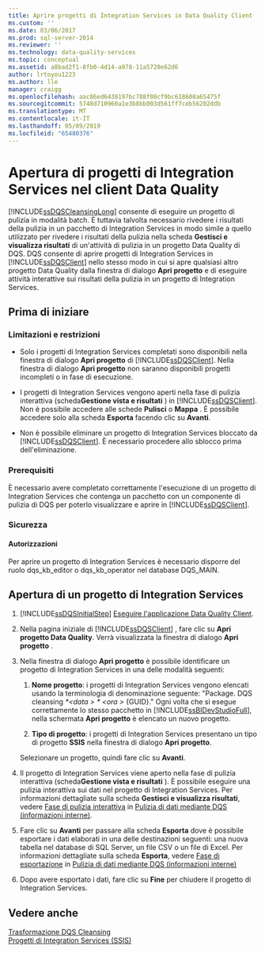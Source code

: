 ```yaml
---
title: Aprire progetti di Integration Services in Data Quality Client | Microsoft Docs
ms.custom: ''
ms.date: 03/06/2017
ms.prod: sql-server-2014
ms.reviewer: ''
ms.technology: data-quality-services
ms.topic: conceptual
ms.assetid: a8bad2f1-8fb0-4d14-a978-11a5720e62d6
author: lrtoyou1223
ms.author: lle
manager: craigg
ms.openlocfilehash: aac86ed6438197bc788f08cf9bc618608a65475f
ms.sourcegitcommit: 5748d710960a1e3b8bb003d561ff7ceb56202ddb
ms.translationtype: MT
ms.contentlocale: it-IT
ms.lasthandoff: 05/09/2019
ms.locfileid: "65480376"
---
```

# <a name="open-integration-services-projects-in-data-quality-client"></a>Apertura di progetti di Integration Services nel client Data Quality
  [!INCLUDE[ssDQSCleansingLong](../includes/ssdqscleansinglong-md.md)] consente di eseguire un progetto di pulizia in modalità batch. È tuttavia talvolta necessario rivedere i risultati della pulizia in un pacchetto di Integration Services in modo simile a quello utilizzato per rivedere i risultati della pulizia nella scheda **Gestisci e visualizza risultati** di un'attività di pulizia in un progetto Data Quality di DQS. DQS consente di aprire progetti di Integration Services in [!INCLUDE[ssDQSClient](../includes/ssdqsclient-md.md)] nello stesso modo in cui si apre qualsiasi altro progetto Data Quality dalla finestra di dialogo **Apri progetto** e di eseguire attività interattive sui risultati della pulizia in un progetto di Integration Services.  
  
##  <a name="BeforeYouBegin"></a> Prima di iniziare  
  
###  <a name="LimitationsRestrictions"></a> Limitazioni e restrizioni  
  
-   Solo i progetti di Integration Services completati sono disponibili nella finestra di dialogo **Apri progetto** di [!INCLUDE[ssDQSClient](../includes/ssdqsclient-md.md)]. Nella finestra di dialogo **Apri progetto** non saranno disponibili progetti incompleti o in fase di esecuzione.  
  
-   I progetti di Integration Services vengono aperti nella fase di pulizia interattiva (scheda**Gestione vista e risultati** ) in [!INCLUDE[ssDQSClient](../includes/ssdqsclient-md.md)]. Non è possibile accedere alle schede **Pulisci** o **Mappa** . È possibile accedere solo alla scheda **Esporta** facendo clic su **Avanti**.  
  
-   Non è possibile eliminare un progetto di Integration Services bloccato da [!INCLUDE[ssDQSClient](../includes/ssdqsclient-md.md)]. È necessario procedere allo sblocco prima dell'eliminazione.  
  
###  <a name="Prerequisites"></a> Prerequisiti  
 È necessario avere completato correttamente l'esecuzione di un progetto di Integration Services che contenga un pacchetto con un componente di pulizia di DQS per poterlo visualizzare e aprire in [!INCLUDE[ssDQSClient](../includes/ssdqsclient-md.md)].  
  
###  <a name="Security"></a> Sicurezza  
  
####  <a name="Permissions"></a> Autorizzazioni  
 Per aprire un progetto di Integration Services è necessario disporre del ruolo dqs_kb_editor o dqs_kb_operator nel database DQS_MAIN.  
  
##  <a name="Open"></a> Apertura di un progetto di Integration Services  
  
1.  [!INCLUDE[ssDQSInitialStep](../includes/ssdqsinitialstep-md.md)] [Eseguire l'applicazione Data Quality Client](../../2014/data-quality-services/run-the-data-quality-client-application.md).  
  
2.  Nella pagina iniziale di [!INCLUDE[ssDQSClient](../includes/ssdqsclient-md.md)] , fare clic su **Apri progetto Data Quality**. Verrà visualizzata la finestra di dialogo **Apri progetto** .  
  
3.  Nella finestra di dialogo **Apri progetto** è possibile identificare un progetto di Integration Services in una delle modalità seguenti:  
  
    1.  **Nome progetto**: i progetti di Integration Services vengono elencati usando la terminologia di denominazione seguente: "Package. DQS cleansing _*\<data > * *\<ora >*_ {GUID}." Ogni volta che si esegue correttamente lo stesso pacchetto in [!INCLUDE[ssBIDevStudioFull](../includes/ssbidevstudiofull-md.md)], nella schermata **Apri progetto** è elencato un nuovo progetto.  
  
    2.  **Tipo di progetto**: i progetti di Integration Services presentano un tipo di progetto **SSIS** nella finestra di dialogo **Apri progetto**.  
  
     Selezionare un progetto, quindi fare clic su **Avanti**.  
  
4.  Il progetto di Integration Services viene aperto nella fase di pulizia interattiva (scheda**Gestione vista e risultati** ). È possibile eseguire una pulizia interattiva sui dati nel progetto di Integration Services. Per informazioni dettagliate sulla scheda **Gestisci e visualizza risultati**, vedere [Fase di pulizia interattiva](../../2014/data-quality-services/cleanse-data-using-dqs-internal-knowledge.md#Interactive) in [Pulizia di dati mediante DQS &#40;informazioni interne&#41;](../../2014/data-quality-services/cleanse-data-using-dqs-internal-knowledge.md).  
  
5.  Fare clic su **Avanti** per passare alla scheda **Esporta** dove è possibile esportare i dati elaborati in una delle destinazioni seguenti: una nuova tabella nel database di SQL Server, un file CSV o un file di Excel. Per informazioni dettagliate sulla scheda **Esporta**, vedere [Fase di esportazione](../../2014/data-quality-services/cleanse-data-using-dqs-internal-knowledge.md#Export) in [Pulizia di dati mediante DQS &#40;informazioni interne&#41;](../../2014/data-quality-services/cleanse-data-using-dqs-internal-knowledge.md)  
  
6.  Dopo avere esportato i dati, fare clic su **Fine** per chiudere il progetto di Integration Services.  
  
## <a name="see-also"></a>Vedere anche  
 [Trasformazione DQS Cleansing](../integration-services/data-flow/transformations/dqs-cleansing-transformation.md)   
 [Progetti di Integration Services &#40;SSIS&#41;](../integration-services/integration-services-ssis-projects-and-solutions.md)  

